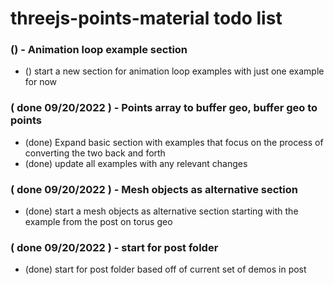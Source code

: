 # threejs-points-material todo list

### () - Animation loop example section
* () start a new section for animation loop examples with just one example for now

### ( done 09/20/2022 ) - Points array to buffer geo, buffer geo to points
* (done) Expand basic section with examples that focus on the process of converting the two back and forth
* (done) update all examples with any relevant changes

### ( done 09/20/2022 ) - Mesh objects as alternative section
* (done) start a mesh objects as alternative section starting with the example from the post on torus geo

### ( done 09/20/2022 ) - start for post folder
* (done) start for post folder based off of current set of demos in post
